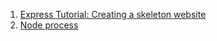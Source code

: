 <ol>
<li>
<a href="https://developer.mozilla.org/en-US/docs/Learn/Server-side/Express_Nodejs/skeleton_website" target="_blank">
    Express Tutorial: Creating a skeleton website
</a>
</li>
<li>
<a href="https://node.readthedocs.io/en/latest/api/process/" target="_blank">
    Node process
</a>
</li>
</ol>